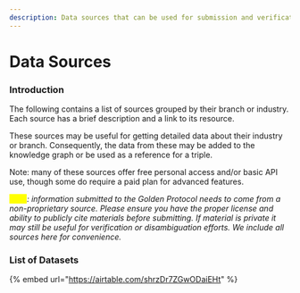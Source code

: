 ```yaml
---
description: Data sources that can be used for submission and verification tasks.
---
```


# Data Sources

### Introduction

The following contains a list of sources grouped by their branch or industry. Each source has a brief description and a link to its resource.

These sources may be useful for getting detailed data about their industry or branch. Consequently, the data from these may be added to the knowledge graph or be used as a reference for a triple.

Note: many of these sources offer free personal access and/or basic API use, though some do require a paid plan for advanced features.&#x20;

_<mark style="color:yellow;">Note</mark>: information submitted to the Golden Protocol needs to come from a non-proprietary source. Please ensure you have the proper license and ability to publicly cite materials before submitting. If material is private it may still be useful for verification or disambiguation efforts. We include all sources here for convenience._

&#x20;

### List of Datasets

{% embed url="https://airtable.com/shrzDr7ZGwODaiEHt" %}


